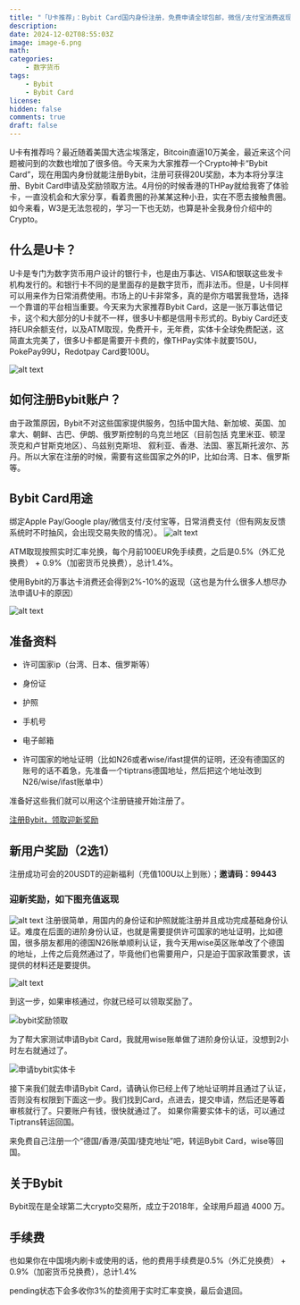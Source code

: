 ```yaml
---
title: "「U卡推荐」：Bybit Card国内身份注册，免费申请全球包邮，微信/支付宝消费返现2%至10%，国内ATM取现1.4%！"
description: 
date: 2024-12-02T08:55:03Z
image: image-6.png
math: 
categories:
    - 数字货币
tags:
    - Bybit
    - Bybit Card
license: 
hidden: false
comments: true
draft: false
---
```



U卡有推荐吗​？最近随着美国大选尘埃落定，Bitcoin直逼10万美金，最近来这个问题被问到的次数也增加了很多倍。今天来为大家推荐一个Crypto神卡“Bybit Card”，现在用国内身份就能注册Bybit，注册可获得20U奖励，本为本将分享注册、Bybit Card申请及奖励领取方法。​​4月份的时候香港的THPay就给我寄了体验卡，一直没机会和大家分享，看着贵圈的孙某某这种小丑，实在不愿去接触贵圈。​如今来看，W3是无法忽视的，学习一下也无妨，也算是补全我身份介绍中的Crypto。

## 什么是U卡？

U卡是专门为数字货币用户设计的银行卡，也是由万事达、VISA和银联这些发卡机构发行的。和银行卡不同的是里面存的是数字货币，而非法币。但是，U卡同样可以用来作为日常消费使用。市场上的U卡非常多，真的是你方唱罢我登场，选择一个靠谱的平台相当重要。今天来为大家推荐Bybit Card，这是一张万事达借记卡，这个和大部分的U卡就不一样，很多U卡都是信用卡形式的。Bybiy Card还支持EUR余额支付，以及ATM取现，免费开卡，无年费，实体卡全球免费配送，这简直太完美了，很多U卡都是需要开卡费的，像THPay实体卡就要150U，PokePay99U，Redotpay Card要100U。

![alt text](image-6.png)

## 如何注册Bybit账户？

由于政策原因，Bybit不对这些国家提供服务，包括中国大陆、新加坡、英国、加拿大、朝鲜、古巴、伊朗、俄罗斯控制的乌克兰地区（目前包括 克里米亚、顿涅茨克和卢甘斯克地区）、乌兹别克斯坦、 叙利亚、香港、法国、塞瓦斯托波尔、苏丹。所以大家在注册的时候，需要有这些国家之外的IP，比如台湾、日本、俄罗斯等。

## Bybit Card用途

绑定Apple Pay/Google play/微信支付/支付宝等，日常消费支付（但有网友反馈系统时不时抽风，会出现交易失败的情况）。
![alt text](image-5.png)

ATM取现按照实时汇率兑换，每个月前100EUR免手续费，之后是0.5%（外汇兑换费） +  0.9%（加密货币兑换费），总计1.4%。

使用Bybit的万事达卡消费还会得到2%-10%的返现（这也是为什么很多人想尽办法申请U卡的原因）

![alt text](image-4.png)

## 准备资料

- 许可国家ip（台湾、日本、俄罗斯等）

- 身份证

- 护照

- 手机号

- 电子邮箱

- 许可国家的地址证明（比如N26或者wise/ifast提供的证明，还没有德国区的账号的话不着急，先准备一个tiptrans德国地址，然后把这个地址改到N26/wise/ifast账单中）

准备好这些我们就可以用这个注册链接开始注册了。

[注册Bybit，领取迎新奖励](https://partner.bybit.com/b/aff_16691_99443)

## 新用户奖励（2选1）

注册成功可会的20USDT的迎新福利（充值100U以上到账）；**邀请码：99443**

### 迎新奖励，如下图充值返现

![alt text](image-3.png)
注册很简单，用国内的身份证和护照就能注册并且成功完成基础身份认证。难度在后面的​进阶身份认证，也就是需要提供许可国家的地址证明，比如德国，很多朋友都用的德国N26账单顺利认证，我今天用wise英区账单改了个德国的地址，上传之后竟然通过了，毕竟他们也需要用户，只是迫于国家政策要求，该提供的材料还是要提供。

![alt text](image-2.png)

到这一步，如果审核通过，你就已经可以领取奖励了。

![bybit奖励领取](image-1.png)

为了帮大家测试申请Bybit Card，我就用wise账单做了进阶身份认证，没想到​2小时左右就通过了。

![申请bybit实体卡](image.png)

接下来我们就去申请Bybit Card，请确认你已经上传了地址证明并且通过了认证，否则没有权限​到下面这一步。我们找到Card，点进去，提交申请，​然后还是等着审核就行了。只要账户有钱，很快就通过了。
如果你需要实体卡的话，可以通过Tiptrans​转运回国。

来免费自己注册一个“德国/香港/英国/捷克地址”吧，转运Bybit Card，wise等回国。

## 关于Bybit

Bybit现在是全球第二大crypto交易所，成立于2018年，全球用戶超過 4000 万。

## 手续费

也如果你在中国境内刷卡或使用的话，他的费用手续费是0.5%（外汇兑换费） +  0.9%（加密货币兑换费），总计1.4%

pending状态下会多收你3%的垫资用于实时汇率变换，最后会退回。
